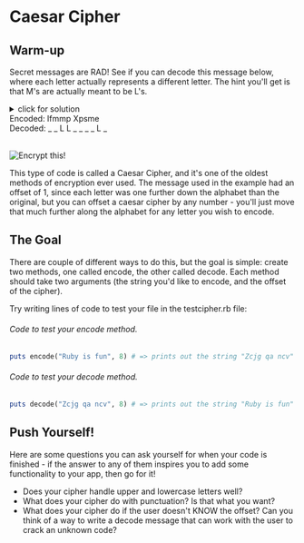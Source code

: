 # Caesar Cipher

## Warm-up

Secret messages are RAD! See if you can decode this message below, where each letter actually represents a different letter. The hint you'll get is that M's are actually meant to be L's.

<details>
  <summary>click for solution <br> Encoded: Ifmmp Xpsme  <br>  Decoded:  _ _ L L _   _ _ _ L _ </summary><br>


  Each letter has been encoded by moving just one further down the alphabet than the original letter. Since L changed to M by going one further down, we can undo the message by going one letter backwards up the alphabet.

  * That means the first letter, I, should actually be an H.
  * The F should be an E.
  * The P's should be O's.
  * The X should be a W.
  * The S should be an R.
  * The E should be a D.

  The fully decoded message will be HELLO WORLD.
</details><br>

![Encrypt this!](https://media.giphy.com/media/A06UFEx8jxEwU/giphy.gif)

This type of code is called a Caesar Cipher, and it's one of the oldest methods of encryption ever used. The message used in the example had an offset of 1, since each letter was one further down the alphabet than the original, but you can offset a caesar cipher by any number - you'll just move that much further along the alphabet for any letter you wish to encode.

## The Goal

There are couple of different ways to do this, but the goal is simple: create two methods, one called encode, the other called decode. Each method should take two arguments (the string you'd like to encode, and the offset of the cipher).

Try writing lines of code to test your file in the testcipher.rb file:

###### Code to test your encode method.

```ruby
puts encode("Ruby is fun", 8) # => prints out the string "Zcjg qa ncv"
```

###### Code to test your decode method.

```ruby
puts decode("Zcjg qa ncv", 8) # => prints out the string "Ruby is fun"
```

## Push Yourself!

Here are some questions you can ask yourself for when your code is finished - if the answer to any of them inspires you to add some functionality to your app, then go for it!

* Does your cipher handle upper and lowercase letters well?
* What does your cipher do with punctuation? Is that what you want?
* What does your cipher do if the user doesn't KNOW the offset? Can you think of a way to write a decode message that can work with the user to crack an unknown code?
